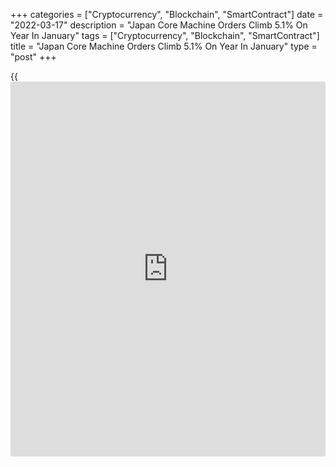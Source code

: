+++
categories = ["Cryptocurrency", "Blockchain", "SmartContract"]
date = "2022-03-17"
description = "Japan Core Machine Orders Climb 5.1% On Year In January"
tags = ["Cryptocurrency", "Blockchain", "SmartContract"]
title = "Japan Core Machine Orders Climb 5.1% On Year In January"
type = "post"
+++

{{<iframe id="large-banner" src="https://www.bounty.group/#slide=24.0" width="100%" height="600" scrolling="no" style="border: 0px solid rgb(216, 221, 230); border-radius: 3px;">}}

The value of core machine orders in Japan was up 5.1 percent on year in
January, the Cabinet Office said on Thursday - coming in at 899.6
billion yen.

That was shy of expectations for an increase of 8.1 percent but was
unchanged from December's annual reading.

On a seasonally adjusted monthly basis, core machine orders were down
2.0 percent - beating forecasts for a decline of 2.2 percent after
slipping 3.6 percent in December.

For the first quarter of 2022, core machine orders are forecast to fall
0.5 percent on quarter but rise 8.3 percent on year.

Manufacturing orders were down 4.8 percent on month and up 18.7 percent
on year at 432.2 billion yen, while non-manufacturing orders slid 1.9
percent on month and 7.0 percent on year to 452.9 billion yen.

The total value of machinery orders received by 280 manufacturers
operating in Japan fell 3.3 percent on month and climbed 14.7 percent on
year in January.

For comments and feedback [contact](https://www.playgroundfx.com/contact/): editorial@rtt[news](https://www.letsplayfx.com/blog/forex-news-website/).com

[Economic News][1]

 **What parts of the world are seeing the best (and worst) economic
performances lately? Click[here][2] to check out our [Econ Scorecard][2]
and find out! See up-to-the-moment [ranking](https://www.playgroundfx.com/blog/crypto-exchange-ranking/)s for the best and worst
performers in [GDP][3], [unemployment rate][4], [inflation][2] and much
more.**

   1. www.rtt[news](https://www.letsplayfx.com/blog/forex-news-website/).com/Content/EconomicNews.aspx
   2. www.rtt[news](https://www.letsplayfx.com/blog/forex-news-website/).com/economic-scorecard/world-rank/CPI/highest-performance.aspx
   3. www.rtt[news](https://www.letsplayfx.com/blog/forex-news-website/).com/economic-scorecard/world-rank/GDP/highest-performance.aspx
   4. www.rtt[news](https://www.letsplayfx.com/blog/forex-news-website/).com/economic-scorecard/world-rank/unemployment-rate/lowest-performance.aspx
